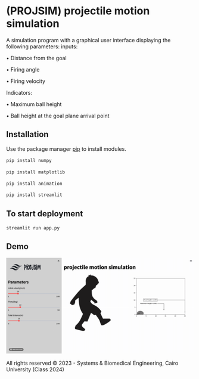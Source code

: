 # (PROJSIM) projectile motion simulation
A simulation program with a graphical user interface displaying the following parameters:
inputs:

• Distance from the goal

• Firing angle

• Firing velocity 

Indicators:

• Maximum ball height

• Ball height at the goal plane arrival point


## Installation

Use the package manager [pip](https://pip.pypa.io/en/stable/) to install modules.

```bash
pip install numpy
```
```bash
pip install matplotlib
```
```bash
pip install animation
```
```bash
pip install streamlit
```

## To start deployment

```bash
streamlit run app.py
```

## Demo
![main widow](demo.gif)


All rights reserved © 2023 - Systems & Biomedical Engineering, Cairo University (Class 2024)

